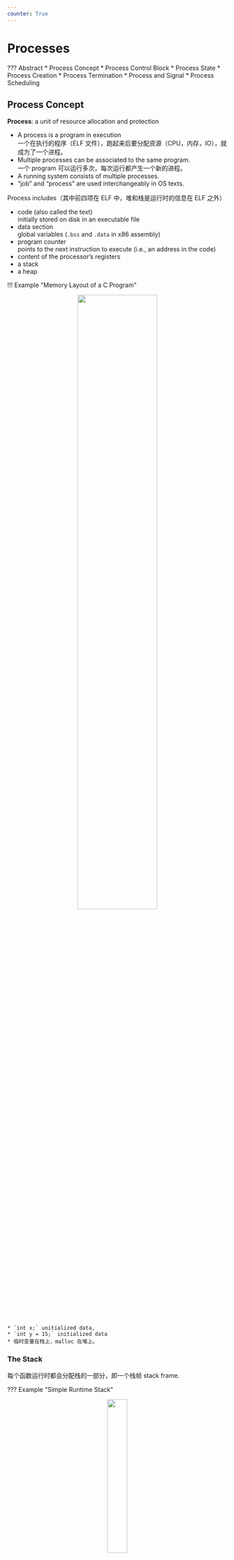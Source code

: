 ```yaml
---
counter: True  
---
```


# Processes

??? Abstract
    * Process Concept
    * Process Control Block
    * Process State
        * Process Creation
        * Process Termination
        * Process and Signal
    * Process Scheduling

## Process Concept

**Process**: a unit of resource allocation and protection  

* A process is a program in execution  
一个在执行的程序（ELF 文件），跑起来后要分配资源（CPU，内存，IO），就成为了一个进程。
* Multiple processes can be associated to the same program.  
一个 program 可以运行多次，每次运行都产生一个新的进程。
* A running system consists of multiple processes.  
* “job” and “process” are used interchangeably in OS texts.  

Process includes（其中前四项在 ELF 中，堆和栈是运行时的信息在 ELF 之外）

* code (also called the text)  
initially stored on disk in an executable file
* data section  
global variables (`.bss` and `.data` in x86 assembly)
* program counter  
points to the next instruction to execute (i.e., an address in the code)
* content of the processor’s registers
* a stack
* a heap

!!! Example "Memory Layout of a C Program"
    <div align = center><img src="https://cdn.hobbitqia.cc/20231011231535.png" width=60%></div>

    * `int x;` unitialized data, 
    * `int y = 15;` initialized data
    * 临时变量在栈上，malloc 在堆上。

### The Stack

每个函数运行时都会分配栈的一部分，即一个栈帧 stack frame. 

??? Example "Simple Runtime Stack"
    <div align = center><img src="https://cdn.hobbitqia.cc/20231010163732.png" width=30%></div>

引入栈是为了解决函数调用的问题。  

Any function needs to have some “state” so that it can run. 

* Parameters passed to it by whatever function called it
* Local variables
* The address of the instruction that should be executed once the function  
returns: the return address
* The value that it will return

栈从上（高地址）往下（低地址），堆从下往上。如果碰面就发生了溢出。

!!! Note "Runtime Stack Growth"
    如果我们运行一个程序两次，内存布局不一定相同。
    <div align = center><img src="https://cdn.hobbitqia.cc/20231011204707.png" width=65%></div>

    stack 和 heap 称为动态内存，相当于是 OS 给进程的两张草稿纸，用多少取决于当前的执行状态。

## Process Control Block (PCB)

Each process has and only has a **PCB**. Information associated with each process.  
控制块，每一个进程有且只有一个 PCB. 整个 PCB 存在内存里。  
<div align = center><img src="https://cdn.hobbitqia.cc/20231010164638.png" width=25%></div>

* Process state
* Program counter
* CPU registers
* CPU-scheduling information
* Memory-management information
* Accounting information
* I/O status information

Represented by the C structure `task_struct`. 
<div align = center><img src="https://cdn.hobbitqia.cc/20231011205333.png" width=65%></div>

所有的 `task_struct` 是通过链表串起来的。

## Process State

As a process executes, it changes state
<div align = center><img src="https://cdn.hobbitqia.cc/20231010164518.png" width=75%></div>

* **New**: The process is being created
* **Running**: Instructions are being executed
* **Waiting**: The process is waiting for some events to occur
* **Ready**: The process is waiting to be assigned to a processor
* **Terminated**: The process has finished execution

<!-- p17 必考 -->

### Process Creation

A process may create new processes, in which case it becomes a parent.

Each process has a **pid** (process ID).  

* **ppid** refers to the parent’s pid

    ??? Example "Process Tree"
        ![](https://cdn.hobbitqia.cc/20231010165405.png)

* The child may inherit/share some of the resources of its parent, or may have entirely new ones.  
子进程继承父进程的资源（如打开的文件）
* A parent can also pass input to a child.  
* Upon creation of a child, the parent can either
    * continue execution, or
    * wait for the child’s completion
* The child could be either
    * a clone of the parent (**i.e.**, have a copy of the address space), or 
    * be an entirely new program

#### The `fork()` System Call

`fork()` creates a new process.    
The child is is a copy of the parent, but

* It has a different pid (and thus ppid)
* Its resource utilization (so far) is set to 0
* `fork()` returns the child’s pid to the parent, and 0 to the child.  
`fork` 会把 child 的 pid 返回给 parent，给 child 返回 0. (how to implement?)  
* Both processes continue execution after the call to `fork()`

??? Example
    What does the following code print?
    ``` C
    int a = 12;
    if (pid = fork()) { // PARENT
        // ask the OS to put me in waiting
        sleep(10);
        fprintf(stdout,”a = %d\n”,a);
        while (1);
    } else { // CHILD
        a += 3;
        while (1);
    }
    ```
    The answer should be 12.  
    `fork` 之后变量的值相同，但并不是同一个变量。（相当于一份拷贝）
    <div align = center><img src="https://cdn.hobbitqia.cc/20231011211326.png" width=55%></div>
    <div align = center><img src="https://cdn.hobbitqia.cc/20231011211428.png" width=55%></div>

??? Example
    How many processes does this C program create?
    ``` C
    int main (int argc, char *arg[])
    {
        fork ();
        if (fork ()) {
            fork ();
        }
        fork (); 
    }
    ```
    The answer should be 12.

#### The `execve()` System Call

`execve()` system call used after a `fork()` to replace the process’ memory space with a new program.  
`execve()` 会把之前的进程资源全部丢掉，再 load 新的 binary，映射新的内存，分的新的堆和栈，常接在 `fork()` 后面使用。

!!! Note "the pros and cons of `fork()`"  
    * Pros
        * 简洁：不需要参数
        * 分工：`fork` 搭起骨架，`exec` 赋予灵魂
        * 联系：保持进程与进程之间的关系
    * Cons
        * 复杂：两个系统调用
        * 性能差
        * 安全问题
    * Clone syscal: fork + exec

### Process Terminations

A process terminates itself with the `exit()` system call.  
调用 exit 后终止进程，释放资源。
  
* This call takes as argument an integer that is called the process’s exit/return/error code.  
* All resources of a process are deallocated by the OS.  
`exit` 终止之后会把资源都释放。
* A process can cause the termination of another process.  
    * Using something called “signals” and the `kill()` system call
* A parent can wait for a child to complete.  
`wait()` and `waitpid()`

#### Processes and Signals

A process can receive signals. And each signal causes a default behavior in the process.  
***e.g.*** 当我们想要终止一个程序时，我们可以敲入 `Ctrl+C`，这相当于对当前进程发送了 `SIGINT` 信号，就会终止当前进程。

Manipulating Signals

* The `signal()` system call allows a process to specify what action to do on a signal  
我们可以修改有些信号的处理程序。
* Signals like `SIGKILL` and `SIGSTOP` cannot be ignored or handled by the user, for security reasons

#### Zombie

When a child process terminates

* Remains as a **zombie** in an “undead” state.  
* Until it is “reaped” (garbage collected) by the OS.  
一个进程结束了，但依然还在占用资源。（他可以释放自己的资源，除了 PCB 是不能由自己释放的）

Get rid of zombies: When a child exits, a `SIGCHLD` signal is sent to the parent.  
我们可以通过给 `SIGCHILD` 信号加一个 handler，里面调用 `wait` 来回收进程。

#### Orphans

An **orphan** process is one whose parent has died.  
子进程还在运行时，它的父进程终止了，那么它就成为了一个孤儿进程。

pid 1 会收养 orphan，因此孤儿进程不会成为 zombie。（pid 1 进程一定会回收子进程）

这里存在一个 trick，可以创建一个与当前进程的父进程完全无关的进程：先 `fork()` 一个进程，随后杀死自己，那么当前进程的子进程就会被 pid 1 收养，就脱离了原来的父进程。

### Process Scheduling

一个 CPU 只能运行一个进程，我们希望提高使用效率。进程处于 Waiting 状态的时候 CPU 如果跟着等待是对资源的浪费。

**Process scheduler** selects among ready processes for next execution on CPU core.  

Maintains scheduling queues of processes: 

* Ready queue - set of all processes residing in main memory, ready and waiting to execute.  
只有一个 ready queue, ready queue 不会空，因为 IDLE 进程一直在里面。
* Wait queue - set of processes waiting for an event.  
很多个等待队列，一个被等待的事件对应一个等待队列。当我们这个事件到来之时，我们从事件对应的队列选择一个进程。
* Processes migrate among the various queues.  

!!! Info "Ready and Wait Queue"
    当我们想要插入一个新的进程时，直接通过双向链表接上即可。通过偏移量找到对应地址，并通过强制类型转换得到 `task_struct`。
    <div align = center><img src="https://cdn.hobbitqia.cc/20231011215154.png" width=65%></div>
    
<div align = center><img src="https://cdn.hobbitqia.cc/20231010190355.png" width=65%></div>

首先从 ready queue 中拿一个进程去 CPU，

* 如果到时间了（过了一个时间片），就直接把自己放到 ready queue; 
* 如果要等待 I/O 事件，就把自己放进 wait queue，等待 I/O 事件发生后再把自己唤醒，放回 ready queue.
* 创建子进程之后子进程放到 ready queue 中，如果调用了 `wait`，那么父进程等待子进程终止后，进入 ready queue.

#### Context Switch

A **context switch** occurs when the CPU switches from one process to another.
<div align = center><img src="https://cdn.hobbitqia.cc/20231010190452.png" width=60%></div>

* When CPU switches to another process, the system must save the state of the old process and load the saved state for the new process via a context switch.  
上下文切换时，存储当前进程的状态，并加载目标进程的状态。
* Context of a process represented in the PCB  
state 主要指寄存器的值，页表...
* Context-switch time is overhead; the system does no useful work while switching. 
上下文切换不做有意义的事情，是 pure overhead. 

<div align = center><img src="https://cdn.hobbitqia.cc/20231011215736.png" width=70%></div>

* `cpu_context` 在 `task_struct` 中，且有一个偏移量。因此这里我们先 load 这个偏移量到寄存器 `x10`。
* `x8` 指向要被换出去的进程的 `task_struct`, 随后我们将要存的寄存器存入 `task_struct` 中。
* 随后 `x8` 指向要被换进来的进程的 `task_struct`, 随后我们将要取的寄存器从 `task_struct` 中取出。

!!! Question "为什么 switch 中只保存部分寄存器？"
    我们上下文切换时会调用 `cpu_switch_to` 函数。其他寄存器在 arm 架构中属于 caller-saved registers，因此不用在 `cpu_switch_to` 中保存，`cpu_switch_to` 中存的是 callee-saved registers. 

一个进程在内核中运行时重要的 data structures: 
<div align = center><img src="https://cdn.hobbitqia.cc/20231011221353.png" width=70%></div>

* 内核栈低地址处有 `thread_info`, 指向 `task_struct`, 内有 `cpu_context`.

    注意到 `task_struct` 并不在栈上，只是有指针指向他。（因为 `task_struct` 太大了，因此放了个指针。后来大家认为栈位置暴露后就能找到 `task_struct` 的地址，因此后来指针也没了）

* 内核栈高地址处有 `pt_regs`, 保存了寄存器的值。（不是 `cpu_context` 中的寄存器）  
从用户空间到内核空间时，也会有一次上下文切换，这时候会保存用户空间的所有寄存器，然后加载内核空间的寄存器。
* stack frame

    执行函数调用的时候，会有一个栈帧，先存储返回地址。所以栈一旦切换，程序对应的返回地址也被切换了。

**Context switching between two kernel threads.**  
context 一定在 kernel mode 执行。为了安全，上下文切换涉及到寄存器的修改。

!!! Note "Context Switch Scenarios - kernel"
    When and where are the context (regs) been saved?  

    * When: In `context_switch`, more specifically, in cpu_switch_to
    * Where: In PCB, more specifically, in cpu_context
    * All regs are running kernel code, termed kernel context
    <div align = center><img src="https://cdn.hobbitqia.cc/20231011222054.png" width=70%></div>

!!! Note "Context Switch Scenarios - user"
    * When and where are the user context (regs) been saved?
        * When: `kernel_entry`（进入内核时存寄存器），`kernel_exit`（离开内核时取出寄存器）; Where: per-thread kernel stack, more specifically `pt_regs`
    * When and where are the kernel context (regs) saved saved?
        * When: `cpu_switch_to`; Where: `cpu_context`
    <div align = center><img src="https://cdn.hobbitqia.cc/20231011222153.png" width=70%></div>

!!! Info "`fork()` return values"  
    How does `fork()` return two values?
    
    * 调用 `fork` 后会调用 `do_fork` 函数，随后调用 `copy_process` 最后进入 `copy_thread` 函数。它会把 `task_struct` 里的 `thread` 进行拷贝。
    * 对于父进程，`fork` 相当于是一个系统调用。通过 `kernel_entry` 进入内核态，将用户态上下文存在 `pt_regs` 中。返回值（pid）通过 `pt_regs` 的寄存器值返回。  
    （系统调用的返回值在 `x0` 中，我们把这个值存到 `pt_regs` 中，这样后面从内核切换到用户态时就可以加载返回值到 `x0`）
    <div align = center><img src="https://cdn.hobbitqia.cc/20231011224012.png" width=70%></div>

    * 对于子进程，会调用 `copy_thread` 函数。他会拷贝寄存器，并把 `regs[0]=0`。这样在后续 `kernel_exit` 后就可以把值返回到子进程。  
    注意到此时子进程的 `pc`（ARM 里的 `pc` 类似于 RISC-V 里的 `ra`，存储返回地址）被设置为了 `ret_from_fork`（调用 `ret_to_user`，再调用 `kernel_exit`），`sp` 被设置为了 `pt_regs`.  
    <div align = center><img src="https://cdn.hobbitqia.cc/20231011224646.png" width=70%></div>
    
    * 注意到当 `fork` 之后，我们从父进程返回，此时子进程处于 READY 状态，等待 CPU 的调度。第一次调度时子进程在切换上下文之后会从 `ret_from_fork` 开始执行，随后调用 `ret_to_user`，再调用 `kernel_exit`（把存在 `pt_regs` 里的寄存器全部恢复），从而返回 0。

!!! Question "调用 `write` 的系统调用会不会有上下文切换"
    不会，只是从 user space 通过 `kernel_entry` 进入 kernel space，执行对应的 handler，执行完后通过 `kernel_exit` 返回 user space。

## Takeaway

!!! Summary "Takeaway"
    * Process Concept
        * Process vs Program
    * Process Control Block
        * `task_struct`
    * Process State
        * Five states, who has a queue
        * How to create and terminate a process 
    * Process Scheduling
        * `cpu_switch_to`
            * Where are registers saved?
        * `fork`
            * Why returns two values?